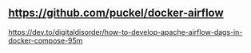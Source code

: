 
https://github.com/puckel/docker-airflow
--
https://dev.to/digitaldisorder/how-to-develop-apache-airflow-dags-in-docker-compose-95m
